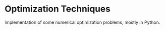 Optimization Techniques
=======================

Implementation of some numerical optimization problems, mostly in Python.
